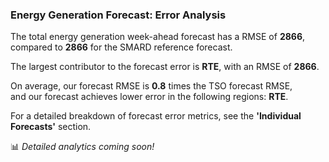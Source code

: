  
### Energy Generation Forecast: Error Analysis

The total energy generation week-ahead forecast has a RMSE of **2866**, compared to **2866** for the SMARD reference forecast.  

The largest contributor to the forecast error is **RTE**, with an RMSE of **2866**.  

On average, our forecast RMSE is **0.8** times the TSO forecast RMSE,   
and our forecast achieves lower error in the following regions:  **RTE**.  

For a detailed breakdown of forecast error metrics, see the **'Individual Forecasts'** section.

📊 *Detailed analytics coming soon!*
